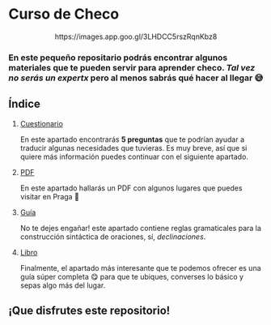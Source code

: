 # Curso de Checo
<center> https://images.app.goo.gl/3LHDCC5rszRqnKbz8</center>

### En este pequeño repositario podrás encontrar algunos materiales que te pueden servir para aprender checo. *Tal vez no serás un expertx* pero al menos sabrás qué hacer al llegar :sweat_smile:



## Índice
1. [Cuestionario](/01-Cuestionario/)

     En este apartado encontrarás **5 preguntas** que te podrían ayudar a traducir algunas necesidades que tuvieras.
   Es muy breve, así que si quiere más información puedes continuar con el siguiente apartado.

   
2. [PDF](/02-PDF)

     En este apartado hallarás un PDF con algunos lugares que puedes visitar en Praga :star_struck:

   
3. [Guía](/03-Guía)

     No te dejes engañar! este apartado contiene reglas gramaticales para la construcción sintáctica de oraciones, sí, *declinaciones*.
   
4. [Libro](/04-milibro)

     Finalmente, el apartado más interesante que te podemos ofrecer es una guía súper completa :yum: para que te ubiques, converses lo básico y sepas algo más del lugar.

## ¡Que disfrutes este repositorio!
